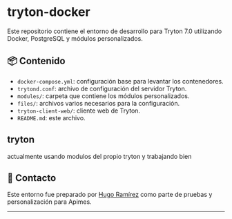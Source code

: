 # tryton-docker

Este repositorio contiene el entorno de desarrollo para Tryton 7.0 utilizando Docker, PostgreSQL y módulos personalizados.

## 📦 Contenido

- `docker-compose.yml`: configuración base para levantar los contenedores.
- `trytond.conf`: archivo de configuración del servidor Tryton.
- `modules/`: carpeta que contiene los módulos personalizados.
- `files/`: archivos varios necesarios para la configuración.
- `tryton-client-web/`: cliente web de Tryton.
- `README.md`: este archivo.

## tryton

actualmente usando modulos del propio tryton y trabajando bien

## 📄 Contacto

Este entorno fue preparado por [Hugo Ramírez](https://github.com/hugoRamirez30) como parte de pruebas y personalización para Apimes.

---



